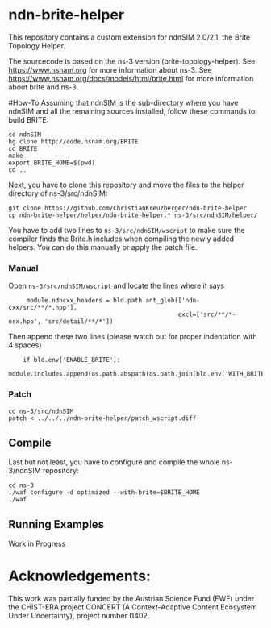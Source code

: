 # ndn-brite-helper
This repository contains a custom extension for ndnSIM 2.0/2.1, the Brite Topology Helper.

 The sourcecode is based on the ns-3 version (brite-topology-helper). See https://www.nsnam.org for more information about ns-3. See https://www.nsnam.org/docs/models/html/brite.html for more information about brite and ns-3.

#How-To
Assuming that ndnSIM is the sub-directory where you have ndnSIM and all the remaining sources installed, follow these commands to build BRITE:

	cd ndnSIM
	hg clone http://code.nsnam.org/BRITE
	cd BRITE
	make
	export BRITE_HOME=$(pwd)
	cd ..

Next, you have to clone this repository and move the files to the helper directory of ns-3/src/ndnSIM:

	git clone https://github.com/ChristianKreuzberger/ndn-brite-helper
	cp ndn-brite-helper/helper/ndn-brite-helper.* ns-3/src/ndnSIM/helper/


You have to add two lines to ```ns-3/src/ndnSIM/wscript``` to make sure the compiler finds the Brite.h includes when compiling the newly added helpers. You can do this manually or apply the patch file.
### Manual
Open ```ns-3/src/ndnSIM/wscript``` and locate the lines where it says
```
     module.ndncxx_headers = bld.path.ant_glob(['ndn-cxx/src/**/*.hpp'],
                                               excl=['src/**/*-osx.hpp', 'src/detail/**/*'])
```

Then append these two lines (please watch out for proper indentation with 4 spaces)
```
    if bld.env['ENABLE_BRITE']:
        module.includes.append(os.path.abspath(os.path.join(bld.env['WITH_BRITE'],'.')))
```
### Patch

	cd ns-3/src/ndnSIM
	patch < ../../../ndn-brite-helper/patch_wscript.diff

## Compile

Last but not least, you have to configure and compile the whole ns-3/ndnSIM repository:

	cd ns-3
	./waf configure -d optimized --with-brite=$BRITE_HOME
	./waf


## Running Examples
Work in Progress


# Acknowledgements:
 This work was partially funded by the Austrian Science Fund (FWF) under the CHIST-ERA project CONCERT (A Context-Adaptive Content Ecosystem Under Uncertainty), project number I1402.

